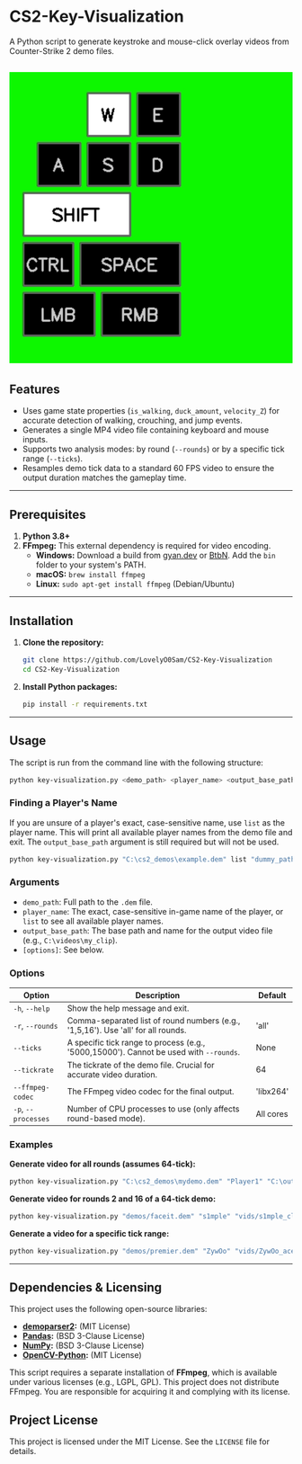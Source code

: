# CS2-Key-Visualization

A Python script to generate keystroke and mouse-click overlay videos from Counter-Strike 2 demo files.

![Example Keyboard Overlay](https://raw.githubusercontent.com/LovelyO0Sam/CS2-Key-Visualization/refs/heads/main/images/ropz.png)  
---

## Features

- Uses game state properties (`is_walking`, `duck_amount`, `velocity_Z`) for accurate detection of walking, crouching, and jump events.
- Generates a single MP4 video file containing keyboard and mouse inputs.
- Supports two analysis modes: by round (`--rounds`) or by a specific tick range (`--ticks`).
- Resamples demo tick data to a standard 60 FPS video to ensure the output duration matches the gameplay time.

---

## Prerequisites

1.  **Python 3.8+**
2.  **FFmpeg:** This external dependency is required for video encoding.
    - **Windows:** Download a build from [gyan.dev](https://www.gyan.dev/ffmpeg/builds/) or [BtbN](https://github.com/BtbN/FFmpeg-Builds/releases). Add the `bin` folder to your system's PATH.
    - **macOS:** `brew install ffmpeg`
    - **Linux:** `sudo apt-get install ffmpeg` (Debian/Ubuntu)

---

## Installation

1.  **Clone the repository:**
    ```sh
    git clone https://github.com/LovelyO0Sam/CS2-Key-Visualization
    cd CS2-Key-Visualization
    ```

2.  **Install Python packages:**
    ```sh
    pip install -r requirements.txt
    ```

---

## Usage

The script is run from the command line with the following structure:

```sh
python key-visualization.py <demo_path> <player_name> <output_base_path> [options]
```

### Finding a Player's Name

If you are unsure of a player's exact, case-sensitive name, use `list` as the player name. This will print all available player names from the demo file and exit. The `output_base_path` argument is still required but will not be used.

```sh
python key-visualization.py "C:\cs2_demos\example.dem" list "dummy_path"
```

### Arguments

- `demo_path`: Full path to the `.dem` file.
- `player_name`: The exact, case-sensitive in-game name of the player, or `list` to see all available player names.
- `output_base_path`: The base path and name for the output video file (e.g., `C:\videos\my_clip`).
- `[options]`: See below.

### Options

| Option           | Description                                                                                             | Default   |
| ---------------- | ------------------------------------------------------------------------------------------------------- | --------- |
| `-h`, `--help`   | Show the help message and exit.                                                                         |           |
| `-r`, `--rounds` | Comma-separated list of round numbers (e.g., '1,5,16'). Use 'all' for all rounds.                       | 'all'     |
| `--ticks`        | A specific tick range to process (e.g., '5000,15000'). Cannot be used with `--rounds`.                   | None      |
| `--tickrate`     | The tickrate of the demo file. Crucial for accurate video duration.                                     | 64        |
| `--ffmpeg-codec` | The FFmpeg video codec for the final output.                                                            | 'libx264' |
| `-p`, `--processes`| Number of CPU processes to use (only affects round-based mode).                                         | All cores |

### Examples

**Generate video for all rounds (assumes 64-tick):**
```sh
python key-visualization.py "C:\cs2_demos\mydemo.dem" "Player1" "C:\outputs\Player1_analysis"
```

**Generate video for rounds 2 and 16 of a 64-tick demo:**
```sh
python key-visualization.py "demos/faceit.dem" "s1mple" "vids/s1mple_clutch" -r "2,16" --tickrate 64
```

**Generate a video for a specific tick range:**
```sh
python key-visualization.py "demos/premier.dem" "ZywOo" "vids/ZywOo_ace" --ticks "85000,95000"
```

---

## Dependencies & Licensing

This project uses the following open-source libraries:

- **[demoparser2](https://github.com/LaihoE/demoparser):** (MIT License)
- **[Pandas](https://pandas.pydata.org/):** (BSD 3-Clause License)
- **[NumPy](https://numpy.org/):** (BSD 3-Clause License)
- **[OpenCV-Python](https://pypi.org/project/opencv-python/):** (MIT License)

This script requires a separate installation of **FFmpeg**, which is available under various licenses (e.g., LGPL, GPL). This project does not distribute FFmpeg. You are responsible for acquiring it and complying with its license.

## Project License

This project is licensed under the MIT License. See the `LICENSE` file for details.
